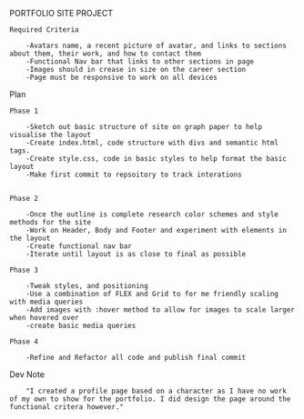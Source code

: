 PORTFOLIO SITE PROJECT



    Required Criteria

        -Avatars name, a recent picture of avatar, and links to sections about them, their work, and how to contact them
        -Functional Nav bar that links to other sections in page
        -Images should in crease in size on the career section
        -Page must be responsive to work on all devices


Plan

    Phase 1

        -Sketch out basic structure of site on graph paper to help visualise the layout
        -Create index.html, code structure with divs and semantic html tags. 
        -Create style.css, code in basic styles to help format the basic layout
        -Make first commit to repsoitory to track interations


    Phase 2

        -Once the outline is complete research color schemes and style methods for the site
        -Work on Header, Body and Footer and experiment with elements in the layout
        -Create functional nav bar
        -Iterate until layout is as close to final as possible

    Phase 3

        -Tweak styles, and positioning
        -Use a combination of FLEX and Grid to for me friendly scaling with media queries
        -Add images with :hover method to allow for images to scale larger when hovered over
        -create basic media queries

    Phase 4

        -Refine and Refactor all code and publish final commit


   Dev Note

        "I created a profile page based on a character as I have no work of my own to show for the portfolio. I did design the page around the functional critera however."
          
      









